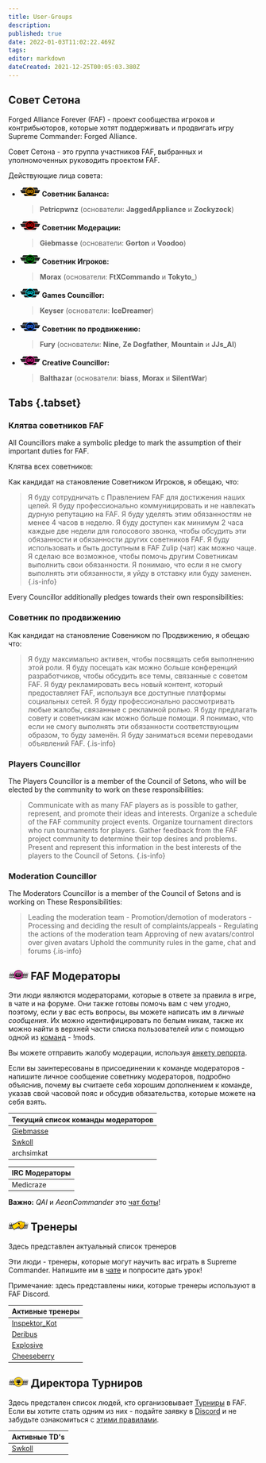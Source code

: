 ```yaml
---
title: User-Groups
description: 
published: true
date: 2022-01-03T11:02:22.469Z
tags: 
editor: markdown
dateCreated: 2021-12-25T00:05:03.380Z
---
```


## Совет Сетона

Forged Alliance Forever (FAF) - проект сообщества игроков и контрибьюторов, которые хотят поддерживать и продвигать игру Supreme Commander: Forged Alliance. 

Совет Сетона - это группа участников FAF, выбранных и уполномоченных руководить проектом FAF. 

Действующие лица совета:

- ![cos-balance.png](/cos-icons/cos-balance.png) **Советник Баланса:** 
	>	**Petricpwnz** (основатели: **JaggedAppliance** и  **Zockyzock**)
- ![cos-moderation.png](/cos-icons/cos-moderation.png) **Советник Модерации:**
	>	**Giebmasse** (основатели: **Gorton** и **Voodoo**)
- ![cos-player.png](/cos-icons/cos-player.png)     **Советник Игроков:** 
	>	**Morax** (основатели: **FtXCommando** и **Tokyto_**)
- ![cos-game.png](/cos-icons/cos-game.png)           **Games Councillor:** 
	>	**Keyser** (основатели: **IceDreamer**)
- ![cos-promo.png](/cos-icons/cos-promo.png)      **Советник по продвижению:** 
	>	**Fury** (основатели: **Nine**, **Ze Dogfather**, **Mountain** и **JJs_AI**)
- ![cos-creative.png](/cos-icons/cos-creative.png) **Creative Councillor:** 
	>	**Balthazar** (основатели: **biass**, **Morax** и **SilentWar**)

## Tabs {.tabset}
### Клятва советников FAF

All Councillors make a symbolic pledge to mark the assumption of their important duties for FAF.

Клятва всех советников:

Как кандидат на становление Советником Игроков, я обещаю, что: 

> Я буду сотрудничать с Правлением FAF для достижения наших целей. 
 Я буду профессионально коммуницировать и не навлекать дурную репутацию на FAF. 
 Я буду уделять этим обязанностям не менее 4 часов в неделю. 
 Я буду доступен как минимум 2 часа каждые две недели для голосового звонка, чтобы обсудить эти обязанности и обязанности других советников FAF. 
 Я буду использовать и быть доступным в FAF Zulip (чат) как можно чаще. 
 Я сделаю все возможное, чтобы помочь другим Советникам выполнить свои обязанности. 
 Я понимаю, что если я не смогу выполнять эти обязанности, я уйду в отставку или буду заменен. 
> {.is-info}


Every Councillor additionally pledges towards their own responsibilities:

### Советник по продвижению

Как кандидат на становление Совеником по Продвижению, я обещаю что:

> Я буду максимально активен, чтобы посвящать себя выполнению этой роли. 
 Я буду посещать как можно больше конференций разработчиков, чтобы обсудить все темы, связанные с советом FAF. 
 Я буду рекламировать весь новый контент, который предоставляет FAF, используя все доступные платформы социальных сетей. 
 Я буду профессионально рассмотривать любые жалобы, связанные с рекламной ролью. 
 Я буду предлагать совету и советникам как можно больше помощи. 
 Я понимаю, что если не смогу выполнять эти обязанности соответствующим образом, то буду заменён. 
 Я буду заниматься всеми переводами объявлений FAF. 
> {.is-info}
### Players Councillor

The Players Councillor is a member of the Council of Setons, who will be elected by the community to work on these  responsibilities:

> Communicate with as many FAF players as is possible to gather, represent, and promote their ideas and interests.
 Organize a schedule of the FAF community project events.
 Organize tournament directors who run tournaments for players.
 Gather feedback from the FAF project community to determine their top desires and problems.
 Present and represent this information in the best interests of the players to the Council of Setons.
> {.is-info}
### Moderation Councillor

The Moderators Councillor is a member of the Council of Setons and is working on These Responsibilities:

> Leading the moderation team
	- Promotion/demotion of moderators
	- Processing and deciding the result of complaints/appeals
	- Regulating the actions of the moderation team
 Approving of new avatars/control over given avatars
 Uphold the community rules in the game, chat and forums
> {.is-info}

## ![moderator_avatar.png](/images/client-icons/avatars/moderator_avatar.png) FAF Модераторы

Эти люди являются модераторами, которые в ответе за правила в игре, в чате и на форуме. Они также готовы помочь вам с чем угодно, поэтому, если у вас есть вопросы, вы можете написать им в *личные сообщения*. Их можно идентифицировать по белым никам, также их можно найти в верхней части списка пользователей или с помощью одной из [команд](/FAF-chat#Chat-commands) - !mods.

Вы можете отправить жалобу модерации, используя [анкету репорта](https://www.faforever.com/account/report).

Если вы заинтересованы в присоединении к команде модераторов - напишите личное сообщение советнику модераторов, подробно объяснив, почему вы считаете себя хорошим дополнением к команде, указав свой часовой пояс и обсудив обязательства, которые можете на себя взять.


| Текущий список команды модераторов |
| ------------------ |
| [Giebmasse](https://discordapp.com/users/197074417858248705/)          | Gorton             | Voodoo             | [Resistance](https://discordapp.com/users/456521151951273984/)         |
| [Swkoll](https://discordapp.com/users/199572022077030400/)             | [Deribus](https://discordapp.com/users/228680778186227712/)             | Legion Darrath     | Tex                |
| archsimkat         | angelofd347h       | nemir              |                    |


| IRC Модераторы |
| -------------- |
| Medicraze      | [SiwaonaDaphnewen](https://discordapp.com/users/197225062317817857/) | NarNerdPower | Viking |

**Важно:** *QAI* и *AeonCommander* это [чат боты](/FAF-chat#Chat-commands)!

## ![personal_trainer_avatar.png](/images/client-icons/avatars/personal_trainer_avatar.png) Тренеры

Здесь представлен актуальный список тренеров

Эти люди - тренеры, которые могут научить вас играть в Supreme Commander. Напишите им в [чате](/FAF-chat) и попросите дать урок!

Примечание: здесь представлены ники, которые тренеры используют в FAF Discord.

| Активные тренеры |
| --------------- |
| [Inspektor_Kot](https://discordapp.com/users/245588548592467969/)          | Emerald | [Javi](https://discordapp.com/users/307278843062910976/)          | [HintHunter](https://discordapp.com/users/107897331185115136/) 
| [Deribus](https://discordapp.com/users/228680778186227712/)          | [Tagada](https://discordapp.com/users/203886429422485505/)  | [Morax](https://discordapp.com/users/197338241781727232/)  | [Sladow](https://discordapp.com/users/310061915189673984/)
| [Explosive](https://discordapp.com/users/290560858008846342/)          | F-Odin  | Terminal			| [Resistance](https://discordapp.com/users/456521151951273984/) |
| [Cheeseberry](https://discordapp.com/users/435170811859697694/)          | [Aulex](https://discordapp.com/users/131831547425849344/)  | [LimeZ3](https://discordapp.com/users/257482037236203520/) 				| Gorthaur	 |

## ![tournament_director.png](/images/client-icons/avatars/tournament_director.png) Директора Турниров

Здесь предстален список людей, кто организовывает [Турниры](Tournaments) в FAF. Если вы хотите стать одним из них - подайте заявку в [Discord](/Voicechat-(Discord)#Other-Discord-Server) и не забудьте ознакомиться с [этими правилами](http://forums.faforever.com/viewtopic.php?f=26&t=16483).

| Активные TD's |
| ----------- |
| [Swkoll](https://discordapp.com/users/199572022077030400/)         | [Morax](https://discordapp.com/users/197338241781727232/)  | [Inspektor_Kot](https://discordapp.com/users/245588548592467969/)